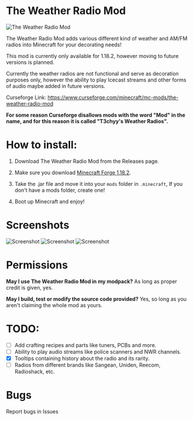 # The Weather Radio Mod

![The Weather Radio Mod](wxmod.png)

The Weather Radio Mod adds various different kind of weather and AM/FM radios into Minecraft for your decorating needs!

This mod is currently only available for 1.18.2, however moving to future versions is planned.

Currently the weather radios are not functional and serve as decoration purposes only, however the ability to play Icecast streams and other forms of audio maybe added in future versions.

Curseforge Link:
https://www.curseforge.com/minecraft/mc-mods/the-weather-radio-mod

**For some reason Curseforge disallows mods with the word "Mod" in the name, and for this reason it is called "T3chyy's Weather Radios".**

# How to install:

1. Download The Weather Radio Mod from the Releases page.

2. Make sure you download [Minecraft Forge 1.18.2](https://files.minecraftforge.net/net/minecraftforge/forge/index_1.18.2.html).

2. Take the .jar file and move it into your ``mods`` folder in ``.minecraft``, 
If you don't have a mods folder, create one!

3. Boot up Minecraft and enjoy!

# Screenshots
![Screenshot](screenshot3.png)
![Screenshot](screenshot1.png)
![Screenshot](screenshot2.png)

# Permissions

**May I use The Weather Radio Mod in my modpack?**
As long as proper credit is given, yes.

**May I build, test or modify the source code provided?**
Yes, so long as you aren't claiming the whole mod as yours.

# TODO:
- [ ] Add crafting recipes and parts like tuners, PCBs and more.
- [ ] Ability to play audio streams like police scanners and NWR channels.
- [x] Tooltips containing history about the radio and its rarity.
- [ ] Radios from different brands like Sangean, Uniden, Reecom, Radioshack, etc.

# Bugs

Report bugs in Issues
